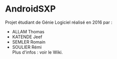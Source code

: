 # AndroidSXP
Projet étudiant de Génie Logiciel réalisé en 2016 par :   
* ALLAM Thomas
* KATENDE Jeef
* SEMLER Romain
* SOULIER Rémi   
Plus d'infos : voir le Wiki.
